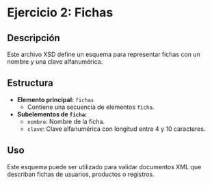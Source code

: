 # Ejercicio 2: Fichas

## Descripción
Este archivo XSD define un esquema para representar fichas con un nombre y una clave alfanumérica.

## Estructura
- **Elemento principal:** `fichas`
  - Contiene una secuencia de elementos `ficha`.
- **Subelementos de `ficha`:**
  - `nombre`: Nombre de la ficha.
  - `clave`: Clave alfanumérica con longitud entre 4 y 10 caracteres.

## Uso
Este esquema puede ser utilizado para validar documentos XML que describan fichas de usuarios, productos o registros.
